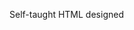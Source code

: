 Self-taught HTML designed
              
 
 
 
      
 
 
                                                                                                                                                                                                                      